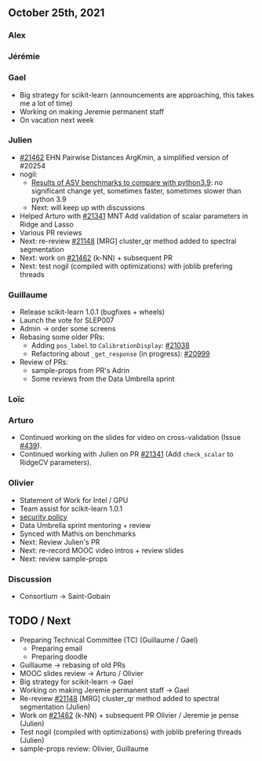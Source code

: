 ## October 25th, 2021

### Alex

### Jérémie

### Gael

* Big strategy for scikit-learn (announcements are approaching, this takes me a lot of time)
* Working on making Jeremie permanent staff
* On vacation next week

### Julien

 - [#21462](https://github.com/scikit-learn/scikit-learn/pull/21462) EHN Pairwise Distances ArgKmin, a simplified version of #20254
 - nogil:
     - [Results of ASV benchmarks to compare with python3.9](https://gist.github.com/jjerphan/5f80ef99bb511af4f706db2b440b4f77): no significant change yet, sometimes faster, sometimes slower than python 3.9
     - Next: will keep up with discussions
 - Helped Arturo with [#21341](https://github.com/scikit-learn/scikit-learn/pull/21341) MNT Add validation of scalar parameters in Ridge and Lasso
 - Various PR reviews
 - Next: re-review [#21148](https://github.com/scikit-learn/scikit-learn/pull/21148) [MRG] cluster_qr method added to spectral segmentation 
 - Next: work on [#21462](https://github.com/scikit-learn/scikit-learn/pull/21462) (k-NN) + subsequent PR
 - Next: test nogil (compiled with optimizations) with joblib prefering threads

### Guillaume

- Release scikit-learn 1.0.1 (bugfixes + wheels)
- Launch the vote for SLEP007
- Admin -> order some screens
- Rebasing some older PRs:
    - Adding `pos_label` to `CalibrationDisplay`: [#21038](https://github.com/scikit-learn/scikit-learn/pull/21038)
    - Refactoring about `_get_response` (in progress): [#20999](https://github.com/scikit-learn/scikit-learn/pull/20999)
- Review of PRs:
    - sample-props from PR's Adrin
    - Some reviews from the Data Umbrella sprint

### Loïc

### Arturo

- Continued working on the slides for video on cross-validation (Issue [#439](https://github.com/INRIA/scikit-learn-mooc/issues/439)).
- Continued working with Julien on PR [#21341](https://github.com/scikit-learn/scikit-learn/pull/21341) (Add `check_scalar` to RidgeCV parameters).

### Olivier

- Statement of Work for Intel / GPU
- Team assist for scikit-learn 1.0.1
- [security policy](https://github.com/scikit-learn/scikit-learn/blob/main/SECURITY.md)
- Data Umbrella sprint mentoring + review
- Synced with Mathis on benchmarks
- Next: Review Julien's PR
- Next: re-record MOOC video intros + review slides
- Next: review sample-props

### Discussion

- Consortium -> Saint-Gobain

## TODO / Next

- Preparing Technical Committee (TC) (Guillaume / Gael)
    - Preparing email
    - Preparing doodle
- Guillaume -> rebasing of old PRs
- MOOC slides review -> Arturo / Olivier
- Big strategy for scikit-learn -> Gael
- Working on making Jeremie permanent staff -> Gael
- Re-review [#21148](https://github.com/scikit-learn/scikit-learn/pull/21148) [MRG] cluster_qr method added to spectral segmentation (Julien)
- Work on [#21462](https://github.com/scikit-learn/scikit-learn/pull/21462) (k-NN) + subsequent PR Olivier / Jeremie je pense (Julien)
- Test nogil (compiled with optimizations) with joblib prefering threads (Julien)
- sample-props review: Olivier, Guillaume